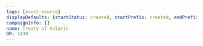 ```yaml
---
tags: [event-source]
displayDefaults: {startStatus: created, startPrefix: created, endPrefix: destroyed, endStatus: destroyed}
campaignInfo: []
name: Treaty of Valarin
DR: 1430
---
```

